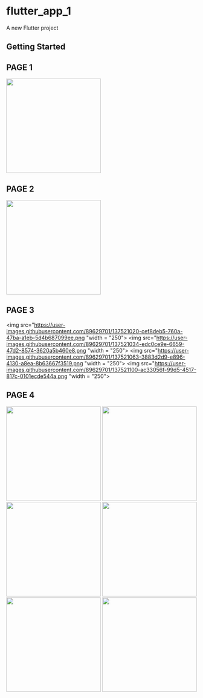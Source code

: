 # flutter_app_1

A new Flutter project 

## Getting Started
## PAGE 1
<img src="https://user-images.githubusercontent.com/89629701/137520808-c3d18054-5d45-4952-b268-b408a947f60b.png" width = "250">

## PAGE 2
<img src="https://user-images.githubusercontent.com/89629701/137520914-ce22db65-3939-4bb5-b133-1c1fb8ef5ce2.png" width = "250">

## PAGE 3
<img src="https://user-images.githubusercontent.com/89629701/137521020-cef8deb5-760a-47ba-a1eb-5d4b687099ee.png "width = "250">
<img src="https://user-images.githubusercontent.com/89629701/137521034-edc0ce9e-6659-47d2-8574-3620a5b460e8.png "width = "250">
<img src="https://user-images.githubusercontent.com/89629701/137521063-3883d2d9-e896-4130-a8ea-8b63667f3519.png "width = "250">
<img src="https://user-images.githubusercontent.com/89629701/137521100-ac33056f-99d5-4517-817c-0101ecde544a.png "width = "250">

## PAGE 4
<img src="https://user-images.githubusercontent.com/89629701/137521496-26964992-c5d7-432b-8f9f-b685db1751fb.png" width = "250">
<img src="https://user-images.githubusercontent.com/89629701/137521535-47f2b662-ef80-46ea-affe-5c8133da09bb.png" width = "250">
<img src="https://user-images.githubusercontent.com/89629701/137521545-7945371c-9c28-4ab5-988f-f74bef27c7ce.png" width = "250">
<img src="https://user-images.githubusercontent.com/89629701/137521568-b4c39eda-96e3-4c15-b38e-be1d3e682130.png" width = "250">
<img src="https://user-images.githubusercontent.com/89629701/137521595-5c62ed01-332c-4d60-ba1e-e92b35c8ed3c.png" width = "250">
<img src="https://user-images.githubusercontent.com/89629701/137521623-6e4cdd2c-3dd9-423b-a3b1-db1f6e003225.png" width = "250">
